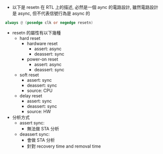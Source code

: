 
- 以下是 resetn 在 RTL 上的描述, 必然是一個 aync 的電路設計, 雖然電路設計是 async, 但不代表信號行為是 async 的
```verilog
always @ (posedge clk or negedge resetn)
```
- resetn 的屬性有以下幾種
	- hard reset
		- hardware reset
			- assert: async
			- deassert: sync
		- power-on reset
			- assert: async
			- deassert: sync
	- soft reset
		- assert: sync
		- deassert: sync
		- source: CPU
	- delay reset
		- assert: sync
		- deassert: sync
		- source: HW
- 分析方式
	- assert sync:
		- 無法做 STA 分析
	- deassert sync:
		- 會做 STA 分析
		- 針對 recovery time and removal time

